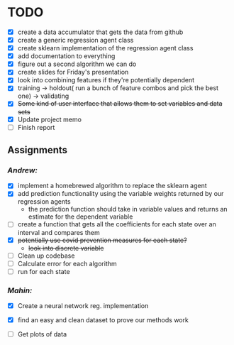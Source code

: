 # TODO

- [X] create a data accumulator that gets the data from github
- [X] create a generic regression agent class
- [X] create sklearn implementation of the regression agent class
- [X] add documentation to everything
- [X] figure out a second algorithm we can do
- [X] create slides for Friday's presentation
- [X] look into combining features if they're potentially dependent
- [X] training -> holdout( run a bunch of feature combos and pick the best one) -> validating
- [X] ~~Some kind of user interface that allows them to set variables and data sets~~
- [X] Update project memo
- [ ] Finish report

## Assignments
### *Andrew:*

- [X] implement a homebrewed algorithm to replace the sklearn agent
- [X] add prediction functionality using the variable weights returned by our regression agents
    - the prediction function should take in variable values and returns an estimate for the dependent variable
- [ ] create a function that gets all the coefficients for each state over an interval and compares them
- [X] ~~potentially use covid prevention measures for each state?~~
    - ~~look into discrete variable~~
- [ ] Clean up codebase 
- [ ] Calculate error for each algorithm 
- [ ] run for each state 
        
### *Mahin:*
- [X] Create a neural network reg. implementation
- [X] find an easy and clean dataset to prove our methods work
- [ ] Get plots of data 

